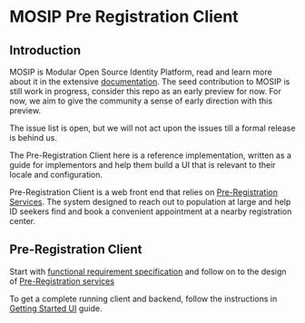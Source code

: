 # MOSIP Pre Registration Client

## Introduction

MOSIP is Modular Open Source Identity Platform, read and learn more about it in the extensive [documentation](https://github.com/mosip-open/Documentation). The seed contribution to MOSIP is still work in progress, consider this repo as an early preview for now. For now, we aim to give the community a sense of early direction with this preview. 

The issue list is open, but we will not act upon the issues till a formal release is behind us.

The Pre-Registration Client here is a reference implementation, written as a guide for implementors and help them build a UI that is relevant to their locale and configuration.

Pre-Registration Client is a web front end that relies on [Pre-Registration Services](https://github.com/mosip-open/mosip-prereg-services). The system designed to reach out to population at large and help ID seekers find and book a convenient appointment at a nearby registration center.

## Pre-Registration Client
Start with [functional requirement specification](https://github.com/mosip-open/Documentation/wiki/FRS-Pre-Registration) and follow on to the design of [Pre-Registration services](https://github.com/mosip-open/mosip-prereg-services) 

To get a complete running client and backend, follow the instructions in [Getting Started UI](Getting-started-ui.md) guide.


